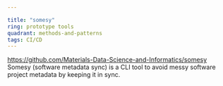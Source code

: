 ```yaml
---

title: "somesy"
ring: prototype tools
quadrant: methods-and-patterns
tags: CI/CD
---
```

https://github.com/Materials-Data-Science-and-Informatics/somesy
Somesy (software metadata sync) is a CLI tool to avoid messy software project metadata by keeping it in sync.
